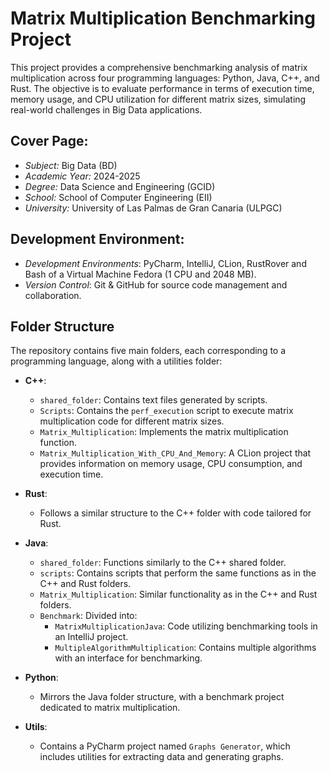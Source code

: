 # Matrix Multiplication Benchmarking Project

This project provides a comprehensive benchmarking analysis of matrix multiplication across four programming languages: Python, Java, C++, and Rust. The objective is to evaluate performance in terms of execution time, memory usage, and CPU utilization for different matrix sizes, simulating real-world challenges in Big Data applications.

## Cover Page:

- *Subject:* Big Data (BD)
- *Academic Year:* 2024-2025
- *Degree:* Data Science and Engineering (GCID)
- *School:* School of Computer Engineering (EII)
- *University:* University of Las Palmas de Gran Canaria (ULPGC)


## Development Environment:

- *Development Environments*: PyCharm, IntelliJ, CLion, RustRover and Bash of a Virtual Machine Fedora (1 CPU and 2048 MB).
- *Version Control*: Git & GitHub for source code management and collaboration.

 ## Folder Structure

The repository contains five main folders, each corresponding to a programming language, along with a utilities folder:

- **C++**:
  - `shared_folder`: Contains text files generated by scripts.
  - `Scripts`: Contains the `perf_execution` script to execute matrix multiplication code for different matrix sizes.
  - `Matrix_Multiplication`: Implements the matrix multiplication function.
  - `Matrix_Multiplication_With_CPU_And_Memory`: A CLion project that provides information on memory usage, CPU consumption, and execution time.

- **Rust**:
  - Follows a similar structure to the C++ folder with code tailored for Rust.

- **Java**:
  - `shared_folder`: Functions similarly to the C++ shared folder.
  - `scripts`: Contains scripts that perform the same functions as in the C++ and Rust folders.
  - `Matrix_Multiplication`: Similar functionality as in the C++ and Rust folders.
  - `Benchmark`: Divided into:
    - `MatrixMultiplicationJava`: Code utilizing benchmarking tools in an IntelliJ project.
    - `MultipleAlgorithmMultiplication`: Contains multiple algorithms with an interface for benchmarking.

- **Python**:
  - Mirrors the Java folder structure, with a benchmark project dedicated to matrix multiplication.

- **Utils**:
  - Contains a PyCharm project named `Graphs Generator`, which includes utilities for extracting data and generating graphs.
 
